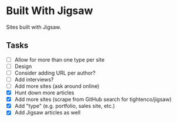 # Built With Jigsaw

Sites built with Jigsaw.

## Tasks
- [ ] Allow for more than one type per site
- [ ] Design
- [ ] Consider adding URL per author?
- [ ] Add interviews?
- [ ] Add more sites (ask around online)
- [x] Hunt down more articles
- [x] Add more sites (scrape from GitHub search for tightenco/jigsaw)
- [x] Add "type" (e.g. portfolio, sales site, etc.)
- [x] Add Jigsaw articles as well
